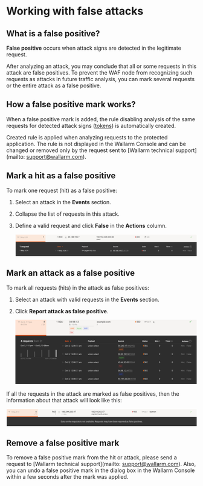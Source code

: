 [link-analyzing-attacks]:       analyze-attack.md

[img-false-attack]:             ../../images/user-guides/events/false-attack.png
[img-removed-attack-info]:      ../../images/user-guides/events/removed-attack-info.png


# Working with false attacks

## What is a false positive?

**False positive** occurs when attack signs are detected in the legitimate request.

After analyzing an attack, you may conclude that all or some requests in this attack are false positives. To prevent the WAF node from recognizing such requests as attacks in future traffic analysis, you can mark several requests or the entire attack as a false positive.

## How a false positive mark works?

When a false positive mark is added, the rule disabling analysis of the same requests for detected attack signs ([tokens](../../about-wallarm-waf/protecting-against-attacks.md#library-libproton)) is automatically created.

Created rule is applied when analyzing requests to the protected application. The rule is not displayed in the Wallarm Console and can be changed or removed only by the request sent to [Wallarm technical support](mailto: support@wallarm.com).

## Mark a hit as a false positive

To mark one request (hit) as a false positive:

1. Select an attack in the **Events** section.
2. Collapse the list of requests in this attack.
3. Define a valid request and click **False** in the **Actions** column.

    ![!False hit][img-false-attack]

## Mark an attack as a false positive

To mark all requests (hits) in the attack as false positives:

1. Select an attack with valid requests in the **Events** section.
2. Click **Report attack as false positive**.

    ![!False attack](../../images/user-guides/events/analyze-attack.png)

If all the requests in the attack are marked as false positives, then the information about that attack will look like this:

![!The whole attack is marked as false one][img-removed-attack-info]

## Remove a false positive mark

To remove a false positive mark from the hit or attack, please send a request to [Wallarm technical support](mailto: support@wallarm.com). Also, you can undo a false positive mark in the dialog box in the Wallarm Console within a few seconds after the mark was applied.
